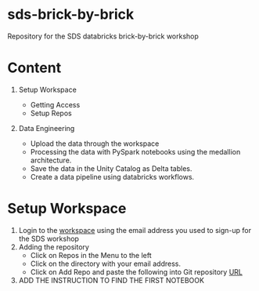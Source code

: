 # sds-brick-by-brick
Repository for the SDS databricks brick-by-brick workshop

# Content
1. Setup Workspace
    * Getting Access
    * Setup Repos

2. Data Engineering 
    * Upload the data through the workspace
    * Processing the data with PySpark notebooks using the medallion architecture.
    * Save the data in the Unity Catalog as Delta tables.
    * Create a data pipeline using databricks workflows.

# Setup Workspace
1. Login to the [workspace](https://adb-3967117302852551.11.azuredatabricks.net/?o=3967117302852551) using the email address you used to sign-up for the SDS workshop
2. Adding the repository
    * Click on Repos in the Menu to the left
    * Click on the directory with your email address.
    * Click on Add Repo and paste the following into Git repository [URL](https://github.com/d-one/sds-brick-by-brick)
3. ADD THE INSTRUCTION TO FIND THE FIRST NOTEBOOK